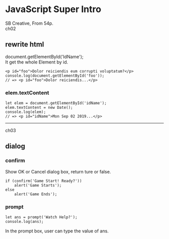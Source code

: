 # JavaScript Super Intro
SB Creative, From 54p.  
ch02  
## rewrite html
document.getElementById('IdName');  
It get the whole Element by id.  
```
<p id="foo">Dolor reiciendis eum corrupti voluptatum?</p>
console.log(document.getElementById('foo'));
// => <p id="foo">Dolor reiciendis...</p>
```
### elem.textContent
```
let elem = document.getElementById('idName');
elem.textContent = new Date();
console.log(elem);
// => <p id="idName">Mon Sep 02 2019...</p>
```
-------
ch03
## dialog
### confirm
Show OK or Cancel dialog box, 
return ture or false.  
```
if (confirm('Game Start! Ready?'))
    alert('Game Starts');
else
    alert('Game Ends');
```
### prompt
```
let ans = prompt('Watch Help?');
console.log(ans);
```
In the prompt box, user can type the value of ans.  

